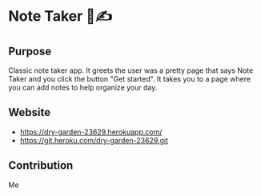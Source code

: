 # Note Taker 📝✍

## Purpose 
Classic note taker app. It greets the user was a pretty page that says Note Taker and you click the button "Get started". It takes you to a page where you can add notes to help organize your day. 

## Website 
* https://dry-garden-23629.herokuapp.com/
* https://git.heroku.com/dry-garden-23629.git




## Contribution
Me
